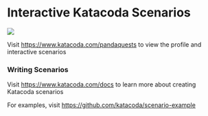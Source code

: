 # Interactive Katacoda Scenarios

[![](http://shields.katacoda.com/katacoda/pandaquests/count.svg)](https://www.katacoda.com/pandaquests "Get your profile on Katacoda.com")

Visit https://www.katacoda.com/pandaquests to view the profile and interactive scenarios

### Writing Scenarios
Visit https://www.katacoda.com/docs to learn more about creating Katacoda scenarios

For examples, visit https://github.com/katacoda/scenario-example
